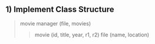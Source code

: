 ## 1) Implement Class Structure
> movie manager (file, movies)
>> movie (id, title, year, r1, r2)
>> file (name, location)
